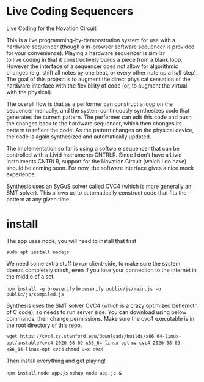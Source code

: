 # Live Coding Sequencers

Live Coding for the Novation Circuit

This is a live programming-by-demonstration system for use with a hardware sequencer (though a in-browser software sequencer is provided for your convenience). Playing a hardware sequencer is similar to live coding in that it constructively builds a piece from a blank loop. However the interface of a sequencer does not allow for algorithmic changes (e.g. shift all notes by one beat, or every other note up a half step). The goal of this project is to augment the direct physical sensation of the hardware interface with the flexibility of code (or, to augment the virtual with the physical).

The overall flow is that as a performer can construct a loop on the sequencer manually, and the system continuously synthesizes code that generates the current pattern. The performer can edit this code and push the changes back to the hardware sequencer, which then changes its pattern to reflect the code. As the pattern changes on the physical device, the code is again synthesized and automatically updated.

The implementation so far is using a software sequencer that can be controlled with a Livid Instruments CNTRLR. Since I don't have a Livid Instruments CNTRLR, support for the Novation Circuit (which I do have) should be coming soon. For now, the software interface gives a nice mock experience.

Synthesis uses an SyGuS solver called CVC4 (which is more generally an SMT solver). This allows us to automatically construct code that fits the pattern at any given time.

# install
The app uses node, you will need to install that first

   ```sudo apt install nodejs```

We need some extra stuff to run client-side, to make sure the system doesnt completely crash, even if you lose your connection to the internet in the middle of a set.

   ```npm install -g browserify```
   ```browserify public/js/main.js -o public/js/compiled.js```

Synthesis uses the SMT solver CVC4 (which is a crazy optimized behemoth of C code), so needs to run server side. You can download using below commands, then change permissions. Make sure the cvc4 executable is in the root directory of this repo.
   
   ```wget https://cvc4.cs.stanford.edu/downloads/builds/x86_64-linux-opt/unstable/cvc4-2020-08-09-x86_64-linux-opt```
   ```mv cvc4-2020-08-09-x86_64-linux-opt cvc4```
   ```chmod u+x cvc4```

Then install everything and get playing!

   ```npm install```
   ```node app.js```
   ```nohup node app.js &```

